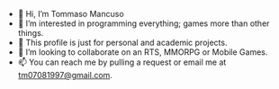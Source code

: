 - 👋 Hi, I’m Tommaso Mancuso
- 👀 I’m interested in programming everything; games more than other things.
- 🌱 This profile is just for personal and academic projects.
- 💞️ I’m looking to collaborate on an RTS, MMORPG or Mobile Games.
- 📫 You can reach me by pulling a request or email me at tm07081997@gmail.com.

<!---
DarthRevan7/DarthRevan7 is a ✨ special ✨ repository because its `README.md` (this file) appears on your GitHub profile.
You can click the Preview link to take a look at your changes.
--->
